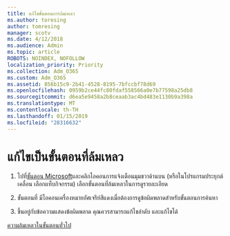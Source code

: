 ```yaml
---
title: แก้ไขขั้นตอนการล้มเหลว
ms.author: toresing
author: tomresing
manager: scotv
ms.date: 4/12/2018
ms.audience: Admin
ms.topic: article
ROBOTS: NOINDEX, NOFOLLOW
localization_priority: Priority
ms.collection: Adm_O365
ms.custom: Adm_O365
ms.assetid: 856b15c9-2b41-4528-8195-7bfccbf78d69
ms.openlocfilehash: 0959b2ce44fc80fdaf558566a0e7b77598a25db8
ms.sourcegitcommit: d6ea5e9458a2b8ceaab3ac4bd483e1130b9a398a
ms.translationtype: MT
ms.contentlocale: th-TH
ms.lasthandoff: 01/15/2019
ms.locfileid: "28316632"
---
```

# <a name="fix-a-flow-that-failed"></a>แก้ไขเป็นขั้นตอนที่ล้มเหลว

1. ไปที่[ขั้นตอน Microsoft](https://flow.microsoft.com/)และคลิกไอคอนการแจ้งเตือนมุมขวาด้านบน (หรือในโปรแกรมประยุกต์เคลื่อน เลือกแท็บกิจกรรม) เลือกขั้นตอนที่ล้มเหลวในการดูรายละเอียด
    
2. ขั้นตอนที่ มีไอคอนเครื่องหมายอัศเจรีย์สีแดงเมื่อต้องการดูข้อผิดพลาดสำหรับขั้นตอนการค้นหา
    
3. ขึ้นอยู่กับข้อความแสดงข้อผิดพลาด คุณควรสามารถแก้ไขลำดับ และแก้ไขได้ 
    
[ความล้มเหลวในขั้นตอนทั่วไป](https://go.microsoft.com/fwlink/?linkid=872110)
  

